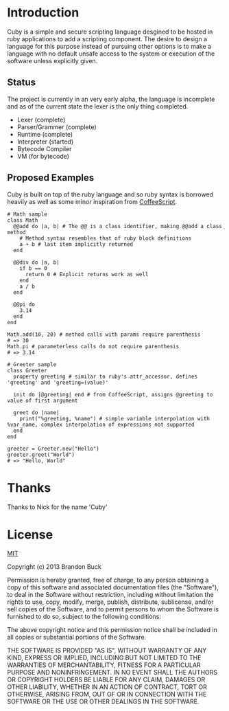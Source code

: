 # Introduction

Cuby is a simple and secure scripting language desgined to be hosted in
ruby applications to add a scripting component. The desire to design a language
for this purpose instead of pursuing other options is to make a language with
no default unsafe access to the system or execution of the software unless
explicitly given.

## Status

The project is currently in an very early alpha, the language is incomplete and
as of the current state the lexer is the only thing completed.

- Lexer (complete)
- Parser/Grammer (complete)
- Runtime (complete)
- Interpreter (started)
- Bytecode Compiler
- VM (for bytecode)

## Proposed Examples

Cuby is built on top of the ruby language and so ruby syntax is borrowed
heavily as well as some minor inspiration from [CoffeeScript](coffeescript.org).

```cuby
# Math sample
class Math
  @@add do |a, b| # The @@ is a class identifier, making @@add a class method
    # Method syntax resembles that of ruby block definitions
    a + b # last item implicitly returned
  end

  @@div do |a, b|
    if b == 0
      return 0 # Explicit returns work as well
    end
    a / b
  end

  @@pi do
    3.14
  end
end

Math.add(10, 20) # method calls with params require parenthesis
# => 30
Math.pi # parameterless calls do not require parenthesis
# => 3.14
```

```cuby
# Greeter sample
class Greeter
  property greeting # similar to ruby's attr_accessor, defines 'greeting' and 'greeting=(value)'

  init do |@greeting| end # from CoffeeScript, assigns @greeting to value of first argument

  greet do |name|
    print("%greeting, %name") # simple variable interpolation with %var_name, complex interpolation of expressions not supported
  end
end

greeter = Greeter.new("Hello")
greeter.greet("World")
# => "Hello, World"
```

# Thanks

Thanks to Nick for the name 'Cuby'

# License

[MIT](http://opensource.org/licenses/MIT)

Copyright (c) 2013 Brandon Buck

Permission is hereby granted, free of charge, to any person obtaining a copy
of this software and associated documentation files (the "Software"), to deal
in the Software without restriction, including without limitation the rights
to use, copy, modify, merge, publish, distribute, sublicense, and/or sell
copies of the Software, and to permit persons to whom the Software is
furnished to do so, subject to the following conditions:

The above copyright notice and this permission notice shall be included in
all copies or substantial portions of the Software.

THE SOFTWARE IS PROVIDED "AS IS", WITHOUT WARRANTY OF ANY KIND, EXPRESS OR
IMPLIED, INCLUDING BUT NOT LIMITED TO THE WARRANTIES OF MERCHANTABILITY,
FITNESS FOR A PARTICULAR PURPOSE AND NONINFRINGEMENT. IN NO EVENT SHALL THE
AUTHORS OR COPYRIGHT HOLDERS BE LIABLE FOR ANY CLAIM, DAMAGES OR OTHER
LIABILITY, WHETHER IN AN ACTION OF CONTRACT, TORT OR OTHERWISE, ARISING FROM,
OUT OF OR IN CONNECTION WITH THE SOFTWARE OR THE USE OR OTHER DEALINGS IN
THE SOFTWARE.
